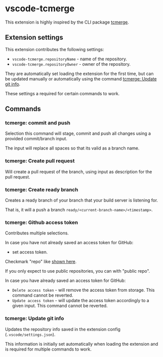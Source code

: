 # vscode-tcmerge

This extension is highly inspired by the CLI package [tcmerge](https://github.com/debitoor/tcmerge).

## Extension settings

This extension contributes the following settings:

* `vscode-tcmerge.repositoryName` - name of the repository.
* `vscode-tcmerge.repositoryOwner` - owner of the repository.

They are automatically set loading the extension for the first time, but can be updated manually or automatically using the command [tcmerge: Update git info](https://github.com/hilleer/vscode-tcmerge#user-content-tcmerge-update-git-info).

These settings a required for certain commands to work.

## Commands

### tcmerge: commit and push

Selection this command will stage, commit and push all changes using a provided commit/branch input.

The input will replace all spaces so that its valid as a branch name.

### tcmerge: Create pull request

Will create a pull request of the branch, using input as description for the pull request.

### tcmerge: Create ready branch

Creates a ready branch of your branch that your build server is listening for.

That is, it will a push a branch `ready/<current-branch-name>/<timestamp>`.

### tcmerge: Github access token

Contributes multiple selections.

In case you have not already saved an access token for GitHub:

* set access token.

Checkmark "repo" like [shown here](https://github.com/hilleer/vscode-tcmerge/blob/master/resources/github-access-token-setup.PNG).

If you only expect to use public repositories, you can with "public repo".

In case you have already saved an access token for GitHub:

* `Delete access token` - will remove the access token from storage. This command cannot be reverted.
* `Update access token` - will update the access token accordingly to a given input. This command cannot be reverted.

### tcmerge: Update git info

Updates the repository info saved in the extension config (`.vscode/settings.json`).

This information is initially set automatically when loading the extension and is required for multiple commands to work.